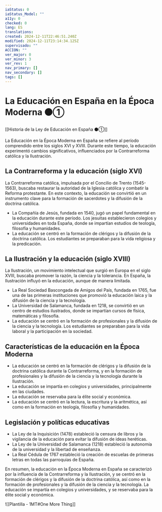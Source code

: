 ```yaml
---
iaStatus: 0
iaStatus_Model: ""
a11y: 0
checked: 0
lang: ES
translations: 
created: 2024-12-11T22:46:51.240Z
modified: 2024-12-11T23:14:34.125Z
supervisado: ""
ACCION: ""
ver_major: 0
ver_minor: 3
ver_rev: 1
nav_primary: []
nav_secondary: []
tags: []
---
```

# La Educación en España en la Época Moderna ⚫①

[[Historia de la Ley de Educación en España ⚫①]]

La Educación en la Época Moderna en España se refiere al período comprendido entre los siglos XVI y XVIII. Durante este tiempo, la educación experimentó cambios significativos, influenciados por la Contrarreforma católica y la Ilustración.
## La Contrarreforma y la educación (siglo XVI)

La Contrarreforma católica, impulsada por el Concilio de Trento (1545-1563), buscaba restaurar la autoridad de la Iglesia católica y combatir la Reforma protestante. En este contexto, la educación se convirtió en un instrumento clave para la formación de sacerdotes y la difusión de la doctrina católica.

* La Compañía de Jesús, fundada en 1540, jugó un papel fundamental en la educación durante este período. Los jesuitas establecieron colegios y universidades en toda España, donde se impartían estudios de teología, filosofía y humanidades.
* La educación se centró en la formación de clérigos y la difusión de la doctrina católica. Los estudiantes se preparaban para la vida religiosa y la predicación.
## La Ilustración y la educación (siglo XVIII)

La Ilustración, un movimiento intelectual que surgió en Europa en el siglo XVIII, buscaba promover la razón, la ciencia y la tolerancia. En España, la Ilustración influyó en la educación, aunque de manera limitada.

* La Real Sociedad Bascongada de Amigos del País, fundada en 1765, fue una de las primeras instituciones que promovió la educación laica y la difusión de la ciencia y la tecnología.
* La Universidad de Salamanca, fundada en 1218, se convirtió en un centro de estudios ilustrados, donde se impartían cursos de física, matemáticas y filosofía.
* La educación se centró en la formación de profesionales y la difusión de la ciencia y la tecnología. Los estudiantes se preparaban para la vida laboral y la participación en la sociedad.
## Características de la educación en la Época Moderna

* La educación se centró en la formación de clérigos y la difusión de la doctrina católica durante la Contrarreforma, y en la formación de profesionales y la difusión de la ciencia y la tecnología durante la Ilustración.
* La educación se impartía en colegios y universidades, principalmente en las ciudades.
* La educación se reservaba para la élite social y económica.
* La educación se centró en la lectura, la escritura y la aritmética, así como en la formación en teología, filosofía y humanidades.
## Legislación y políticas educativas

* La Ley de la Inquisición (1478) estableció la censura de libros y la vigilancia de la educación para evitar la difusión de ideas heréticas.
* La Ley de la Universidad de Salamanca (1218) estableció la autonomía de la universidad y la libertad de enseñanza.
* La Real Cédula de 1767 estableció la creación de escuelas de primeras letras en todas las parroquias de España.

En resumen, la educación en la Época Moderna en España se caracterizó por la influencia de la Contrarreforma y la Ilustración, y se centró en la formación de clérigos y la difusión de la doctrina católica, así como en la formación de profesionales y la difusión de la ciencia y la tecnología. La educación se impartía en colegios y universidades, y se reservaba para la élite social y económica.

![[Plantilla - 1MT#One More Thing]]